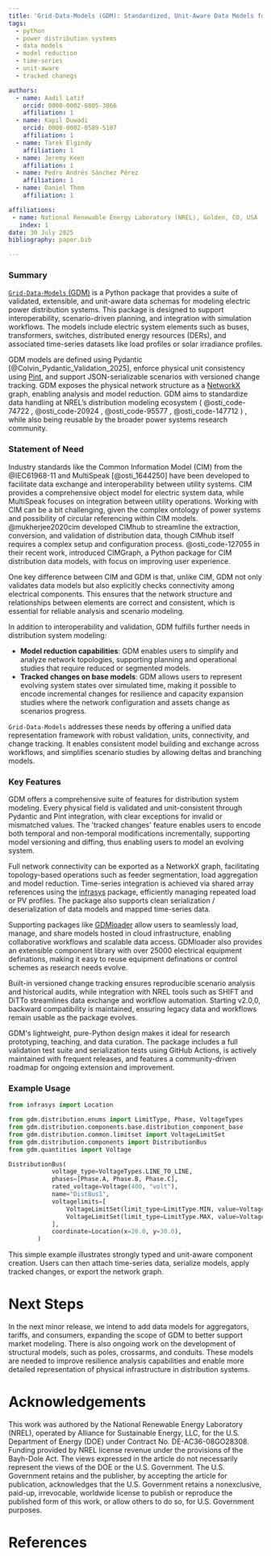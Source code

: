 ```yaml
---
title: 'Grid-Data-Models (GDM): Standardized, Unit-Aware Data Models for Distribution System Modeling and Interoperability.'
tags:
  - python
  - power distribution systems
  - data models
  - model reduction
  - time-series
  - unit-aware
  - tracked chanegs

authors:
  - name: Aadil Latif
    orcid: 0000-0002-0805-3866
    affiliation: 1
  - name: Kapil Duwadi
    orcid: 0000-0002-0589-5187
    affiliation: 1
  - name: Tarek Elgindy
    affiliation: 1
  - name: Jeremy Keen
    affiliation: 1
  - name: Pedro Andrés Sánchez Pérez
    affiliation: 1
  - name: Daniel Thom
    affiliation: 1

affiliations:
 - name: National Renewable Energy Laboratory (NREL), Golden, CO, USA
   index: 1
date: 30 July 2025
bibliography: paper.bib

---
```


### Summary

[`Grid-Data-Models` (GDM)](https://github.com/NREL-Distribution-Suites/grid-data-models) is a Python package that provides a suite of validated, extensible, and unit-aware data schemas for modeling electric power distribution systems. This package is designed to support interoperability, scenario-driven planning, and integration with simulation workflows. The models include electric system elements such as buses, transformers, switches, distributed energy resources (DERs), and associated time-series datasets like load profiles or solar irradiance profiles.

GDM models are defined using Pydantic [@Colvin_Pydantic_Validation_2025], enforce physical unit consistency using [Pint](https://pint.readthedocs.io), and support JSON-serializable scenarios with versioned change tracking. GDM exposes the physical network structure as a [NetworkX](https://networkx.org/) graph, enabling analysis and model reduction. GDM aims to standardize data handling at NREL’s distribution modeling ecosystem ( @osti_code-74722 , @osti_code-20924 , @osti_code-95577 ,  @osti_code-147712 ) , while also being reusable by the broader power systems research community.


### Statement of Need


Industry standards like the Common Information Model (CIM) from the @IEC61968-11 and MultiSpeak [@osti_1644250] have been developed to facilitate data exchange and interoperability between utility systems. CIM provides a comprehensive object model for electric system data, while MultiSpeak focuses on integration between utility operations. Working with CIM can be a bit challenging, given the complex ontology of power systems and possibility of circular referencing within CIM models. @mukherjee2020cim developed CIMhub to streamline the extraction, conversion, and validation of distribution data, though CIMhub itself requires a complex setup and configuration process. @osti_code-127055 in their recent work, introduced CIMGraph, a Python package for CIM distribution data models, with focus on improving user experience.


One key difference between CIM and GDM is that, unlike CIM, GDM not only validates data models but also explicitly checks connectivity among electrical components. This ensures that the network structure and relationships between elements are correct and consistent, which is essential for reliable analysis and scenario modeling.


In addition to interoperability and validation, GDM fulfills further needs in distribution system modeling:

- **Model reduction capabilities**: GDM enables users to simplify and analyze network topologies, supporting planning and operational studies that require reduced or segmented models.
- **Tracked changes on base models**: GDM allows users to represent evolving system states over simulated time, making it possible to encode incremental changes for resilience and capacity expansion studies where the network configuration and assets change as scenarios progress.

`Grid-Data-Models` addresses these needs by offering a unified data representation framework with robust validation, units, connectivity, and change tracking. It enables consistent model building and exchange across workflows, and simplifies scenario studies by allowing deltas and branching models.


### Key Features

GDM offers a comprehensive suite of features for distribution system modeling. Every physical field is validated and unit-consistent through Pydantic and Pint integration, with clear exceptions for invalid or mismatched values. The 'tracked changes' feature enables users to encode both temporal and non-temporal modifications incrementally, supporting model versioning and diffing, thus enabling users to model an evolving system. 

Full network connectivity can be exported as a NetworkX graph, facilitating topology-based operations such as feeder segmentation, load aggregation and model reduction. Time-series integration is achieved via shared array references using the [infrasys](https://github.com/NREL/infrasys) package, efficiently managing repeated load or PV profiles. The package also supports clean serialization / deserialization of data models and mapped time-series data.

Supporting packages like [GDMloader](https://github.com/NREL-Distribution-Suites/gdmloader) allow users to seamlessly load, manage, and share models hosted in cloud infrastructure, enabling collaborative workflows and scalable data access. GDMloader also provides an extensible component library with over 25000 electrical equipment definations, making it easy to reuse equipment definations or control schemes as research needs evolve.

Built-in versioned change tracking ensures reproducible scenario analysis and historical audits, while integration with NREL tools such as SHIFT and DiTTo streamlines data exchange and workflow automation. Starting v2.0,0, backward compatibility is maintained, ensuring legacy data and workflows remain usable as the package evolves.

GDM's lightweight, pure-Python design makes it ideal for research prototyping, teaching, and data curation. The package includes a full validation test suite and serialization tests using GitHub Actions, is actively maintained with frequent releases, and features a community-driven roadmap for ongoing extension and improvement.


### Example Usage

```python
from infrasys import Location

from gdm.distribution.enums import LimitType, Phase, VoltageTypes
from gdm.distribution.components.base.distribution_component_base 
from gdm.distribution.common.limitset import VoltageLimitSet
from gdm.distribution.components import DistributionBus
from gdm.quantities import Voltage

DistributionBus(
            voltage_type=VoltageTypes.LINE_TO_LINE,
            phases=[Phase.A, Phase.B, Phase.C],
            rated_voltage=Voltage(400, "volt"),
            name="DistBus1",
            voltagelimits=[
                VoltageLimitSet(limit_type=LimitType.MIN, value=Voltage(400 * 0.9, "volt")),
                VoltageLimitSet(limit_type=LimitType.MAX, value=Voltage(400 * 1.1, "volt")),
            ],
            coordinate=Location(x=20.0, y=30.0),
        )
```



This simple example illustrates strongly typed and unit-aware component creation. Users can then attach time-series data, serialize models, apply tracked changes, or export the network graph.


# Next Steps

In the next minor release, we intend to add data models for aggregators, tariffs, and consumers, expanding the scope of GDM to better support market modeling. There is also ongoing work on the development of structural models, such as poles, crossarms, and conduits. These models are needed to improve resilience analysis capabilities and enable more detailed representation of physical infrastructure in distribution systems.


# Acknowledgements

This work was authored by the National Renewable Energy Laboratory (NREL), operated by Alliance for Sustainable Energy, LLC, for the U.S. Department of Energy (DOE) under Contract No. DE-AC36-08GO28308. Funding provided by NREL license revenue under the provisions of the Bayh-Dole Act. The views expressed in the article do not necessarily represent the views of the DOE or the U.S. Government. The U.S. Government retains and the publisher, by accepting the article for publication, acknowledges that the U.S. Government retains a nonexclusive, paid-up, irrevocable, worldwide license to publish or reproduce the published form of this work, or allow others to do so, for U.S. Government purposes.


# References
